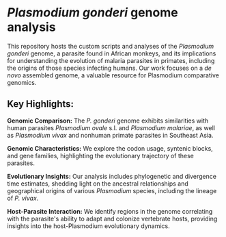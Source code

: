 # *Plasmodium gonderi* genome analysis

This repository hosts the custom scripts and analyses of the *Plasmodium gonderi* genome, a parasite found in African monkeys, and its implications for understanding the evolution of malaria parasites in primates, including the origins of those species infecting humans. Our work focuses on a *de novo* assembled genome, a valuable resource for Plasmodium comparative genomics.

## Key Highlights:

**Genomic Comparison:** The *P. gonderi* genome exhibits similarities with human parasites *Plasmodium ovale* s.l. and *Plasmodium malariae*, as well as *Plasmodium vivax* and nonhuman primate parasites in Southeast Asia.


**Genomic Characteristics:** We explore the codon usage, syntenic blocks, and gene families, highlighting the evolutionary trajectory of these parasites.


**Evolutionary Insights:** Our analysis includes phylogenetic and divergence time estimates, shedding light on the ancestral relationships and geographical origins of various *Plasmodium* species, including the lineage of *P. vivax*.


**Host-Parasite Interaction:** We identify regions in the genome correlating with the parasite's ability to adapt and colonize vertebrate hosts, providing insights into the host-Plasmodium evolutionary dynamics.
